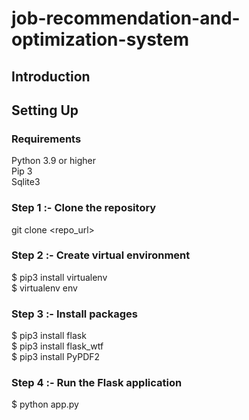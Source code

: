 # job-recommendation-and-optimization-system

## Introduction

## Setting Up
### Requirements
Python 3.9 or higher<br>
Pip 3<br>
Sqlite3<br>

### Step 1 :- Clone the repository
git clone <repo_url><br>

### Step 2 :- Create virtual environment
$ pip3 install virtualenv<br>
$ virtualenv env<br>

### Step 3 :- Install packages
$ pip3 install flask<br>
$ pip3 install flask_wtf<br>
$ pip3 install PyPDF2<br>

### Step 4 :- Run the Flask application
$ python app.py<br>
